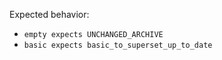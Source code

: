 Expected behavior:
 * `empty expects UNCHANGED_ARCHIVE`
 * `basic expects basic_to_superset_up_to_date`